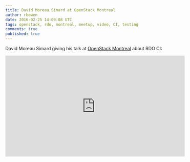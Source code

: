 ```yaml
---
title: David Moreau Simard at OpenStack Montreal
author: rbowen
date: 2016-02-25 14:09:08 UTC
tags: openstack, rdo, montreal, meetup, video, CI, testing
comments: true
published: true
---
```


David Moreau Simard giving his talk at [OpenStack Montreal](http://montrealopenstack.org/) about RDO CI:

<iframe width="560" height="315" src="https://www.youtube.com/embed/XAWLm3jP7Mg" frameborder="0" allowfullscreen></iframe>

